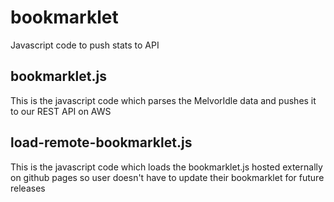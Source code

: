 # bookmarklet
Javascript code to push stats to API

## bookmarklet.js
This is the javascript code which parses the MelvorIdle data and pushes it to our REST API on AWS

## load-remote-bookmarklet.js
This is the javascript code which loads the bookmarklet.js hosted externally on github pages so user doesn't have to update their bookmarklet for future releases
